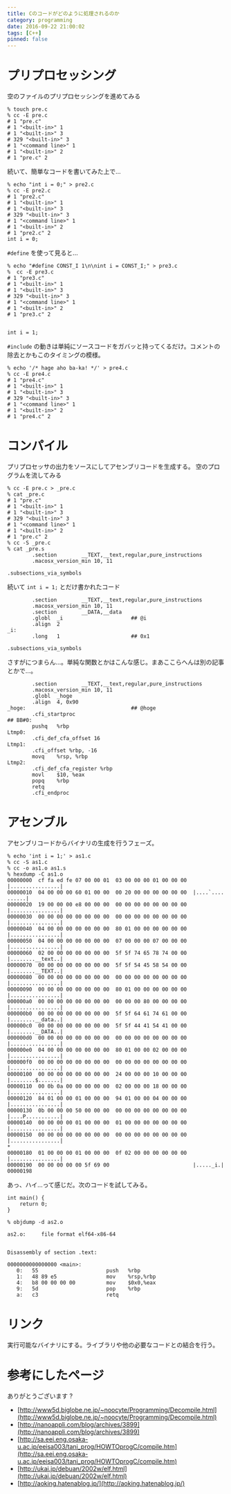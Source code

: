 ```yaml
---
title: Cのコードがどのように処理されるのか
category: programming
date: 2016-09-22 21:00:02
tags: [C++]
pinned: false
---
```


# プリプロセッシング

空のファイルのプリプロセッシングを進めてみる

```
% touch pre.c
% cc -E pre.c
# 1 "pre.c"
# 1 "<built-in>" 1
# 1 "<built-in>" 3
# 329 "<built-in>" 3
# 1 "<command line>" 1
# 1 "<built-in>" 2
# 1 "pre.c" 2
```

続いて、簡単なコードを書いてみた上で...

```
% echo "int i = 0;" > pre2.c
% cc -E pre2.c
# 1 "pre2.c"
# 1 "<built-in>" 1
# 1 "<built-in>" 3
# 329 "<built-in>" 3
# 1 "<command line>" 1
# 1 "<built-in>" 2
# 1 "pre2.c" 2
int i = 0;
```

`#define` を使って見ると...

```
% echo "#define CONST_I 1\n\nint i = CONST_I;" > pre3.c
%  cc -E pre3.c
# 1 "pre3.c"
# 1 "<built-in>" 1
# 1 "<built-in>" 3
# 329 "<built-in>" 3
# 1 "<command line>" 1
# 1 "<built-in>" 2
# 1 "pre3.c" 2


int i = 1;
```

`#include` の動きは単純にソースコードをガバッと持ってくるだけ。コメントの除去とかもこのタイミングの模様。

```
% echo '/* hage aho ba-ka! */' > pre4.c
% cc -E pre4.c
# 1 "pre4.c"
# 1 "<built-in>" 1
# 1 "<built-in>" 3
# 329 "<built-in>" 3
# 1 "<command line>" 1
# 1 "<built-in>" 2
# 1 "pre4.c" 2
```

# コンパイル

プリプロセッサの出力をソースにしてアセンブリコードを生成する。
空のプログラムを流してみる

```
% cc -E pre.c > _pre.c
% cat _pre.c
# 1 "pre.c"
# 1 "<built-in>" 1
# 1 "<built-in>" 3
# 329 "<built-in>" 3
# 1 "<command line>" 1
# 1 "<built-in>" 2
# 1 "pre.c" 2
% cc -S _pre.c
% cat _pre.s
        .section        __TEXT,__text,regular,pure_instructions
        .macosx_version_min 10, 11

.subsections_via_symbols
```

続いて `int i = 1;` とだけ書かれたコード

```
        .section        __TEXT,__text,regular,pure_instructions
        .macosx_version_min 10, 11
        .section        __DATA,__data
        .globl  _i                      ## @i
        .align  2
_i:
        .long   1                       ## 0x1

.subsections_via_symbols
```

さすがにつまらん...。単純な関数とかはこんな感じ。まあここらへんは別の記事とかで...。

```
        .section        __TEXT,__text,regular,pure_instructions
        .macosx_version_min 10, 11
        .globl  _hoge
        .align  4, 0x90
_hoge:                                  ## @hoge
        .cfi_startproc
## BB#0:
        pushq   %rbp
Ltmp0:
        .cfi_def_cfa_offset 16
Ltmp1:
        .cfi_offset %rbp, -16
        movq    %rsp, %rbp
Ltmp2:
        .cfi_def_cfa_register %rbp
        movl    $10, %eax
        popq    %rbp
        retq
        .cfi_endproc
```

# アセンブル

アセンブリコードからバイナリの生成を行うフェーズ。

```
% echo 'int i = 1;' > as1.c
% cc -S as1.c
% cc -o as1.o as1.s
% hexdump -C as1.o
00000000  cf fa ed fe 07 00 00 01  03 00 00 00 01 00 00 00  |................|
00000010  04 00 00 00 60 01 00 00  00 20 00 00 00 00 00 00  |....`.... ......|
00000020  19 00 00 00 e8 00 00 00  00 00 00 00 00 00 00 00  |................|
00000030  00 00 00 00 00 00 00 00  00 00 00 00 00 00 00 00  |................|
00000040  04 00 00 00 00 00 00 00  80 01 00 00 00 00 00 00  |................|
00000050  04 00 00 00 00 00 00 00  07 00 00 00 07 00 00 00  |................|
00000060  02 00 00 00 00 00 00 00  5f 5f 74 65 78 74 00 00  |........__text..|
00000070  00 00 00 00 00 00 00 00  5f 5f 54 45 58 54 00 00  |........__TEXT..|
00000080  00 00 00 00 00 00 00 00  00 00 00 00 00 00 00 00  |................|
00000090  00 00 00 00 00 00 00 00  80 01 00 00 00 00 00 00  |................|
000000a0  00 00 00 00 00 00 00 00  00 00 00 80 00 00 00 00  |................|
000000b0  00 00 00 00 00 00 00 00  5f 5f 64 61 74 61 00 00  |........__data..|
000000c0  00 00 00 00 00 00 00 00  5f 5f 44 41 54 41 00 00  |........__DATA..|
000000d0  00 00 00 00 00 00 00 00  00 00 00 00 00 00 00 00  |................|
000000e0  04 00 00 00 00 00 00 00  80 01 00 00 02 00 00 00  |................|
000000f0  00 00 00 00 00 00 00 00  00 00 00 00 00 00 00 00  |................|
00000100  00 00 00 00 00 00 00 00  24 00 00 00 10 00 00 00  |........$.......|
00000110  00 0b 0a 00 00 00 00 00  02 00 00 00 18 00 00 00  |................|
00000120  84 01 00 00 01 00 00 00  94 01 00 00 04 00 00 00  |................|
00000130  0b 00 00 00 50 00 00 00  00 00 00 00 00 00 00 00  |....P...........|
00000140  00 00 00 00 01 00 00 00  01 00 00 00 00 00 00 00  |................|
00000150  00 00 00 00 00 00 00 00  00 00 00 00 00 00 00 00  |................|
*
00000180  01 00 00 00 01 00 00 00  0f 02 00 00 00 00 00 00  |................|
00000190  00 00 00 00 00 5f 69 00                           |....._i.|
00000198
```

あっ、ハイ...って感じだ。次のコードを試してみる。

```
int main() {
    return 0;
}
```

```
% objdump -d as2.o

as2.o:     file format elf64-x86-64


Disassembly of section .text:

0000000000000000 <main>:
   0:   55                      push   %rbp
   1:   48 89 e5                mov    %rsp,%rbp
   4:   b8 00 00 00 00          mov    $0x0,%eax
   9:   5d                      pop    %rbp
   a:   c3                      retq
```

# リンク

実行可能なバイナリにする。ライブラリや他の必要なコードとの結合を行う。

# 参考にしたページ

ありがとうございます ?

- [http://www5d.biglobe.ne.jp/~noocyte/Programming/Decompile.html](http://www5d.biglobe.ne.jp/~noocyte/Programming/Decompile.html)
- [http://nanoappli.com/blog/archives/3899](http://nanoappli.com/blog/archives/3899)
- [http://sa.eei.eng.osaka-u.ac.jp/eeisa003/tani_prog/HOWTOprogC/compile.htm](http://sa.eei.eng.osaka-u.ac.jp/eeisa003/tani_prog/HOWTOprogC/compile.htm)
- [http://ukai.jp/debuan/2002w/elf.html](http://ukai.jp/debuan/2002w/elf.html)
- [http://aoking.hatenablog.jp/](http://aoking.hatenablog.jp/)
